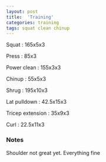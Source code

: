 ```yaml
---
layout: post
title:  'Training'
categories: training
tags: squat clean chinup
---
```


Squat : 165x5x3

Press : 85x3

Power clean : 155x3x3

Chinup  : 55x5x3

Shrug : 195x10x3

Lat pulldown  : 42.5x15x3

Tricep extension  : 35x9x3

Curl  : 22.5x11x3

### Notes

Shoulder not great yet. Everything fine
